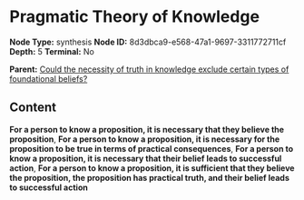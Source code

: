 # Pragmatic Theory of Knowledge

**Node Type:** synthesis
**Node ID:** 8d3dbca9-e568-47a1-9697-3311772711cf
**Depth:** 5
**Terminal:** No

**Parent:** [Could the necessity of truth in knowledge exclude certain types of foundational beliefs?](could-the-necessity-of-truth-in-knowledge-exclude-certain-types-of-foundational-beliefs-antithesis-0d36bdf6-0b67-4d9b-bec0-c1070518156f.md)

## Content

**For a person to know a proposition, it is necessary that they believe the proposition**, **For a person to know a proposition, it is necessary for the proposition to be true in terms of practical consequences**, **For a person to know a proposition, it is necessary that their belief leads to successful action**, **For a person to know a proposition, it is sufficient that they believe the proposition, the proposition has practical truth, and their belief leads to successful action**
